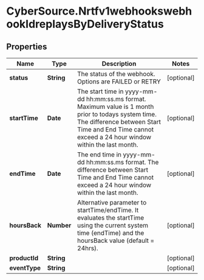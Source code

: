 # CyberSource.Nrtfv1webhookswebhookIdreplaysByDeliveryStatus

## Properties
Name | Type | Description | Notes
------------ | ------------- | ------------- | -------------
**status** | **String** | The status of the webhook. Options are FAILED or RETRY | [optional] 
**startTime** | **Date** | The start time in yyyy-mm-dd hh:mm:ss.ms format. Maximum value is 1 month prior to todays system time.  The difference between Start Time and End Time cannot exceed a 24 hour window within the last month.  | [optional] 
**endTime** | **Date** | The end time in yyyy-mm-dd hh:mm:ss.ms format.  The difference between Start Time and End Time cannot exceed a 24 hour window within the last month.  | [optional] 
**hoursBack** | **Number** | Alternative parameter to startTime/endTime.  It evaluates the startTime using the current system time (endTime) and the hoursBack value (default &#x3D; 24hrs).  | [optional] 
**productId** | **String** |  | [optional] 
**eventType** | **String** |  | [optional] 


